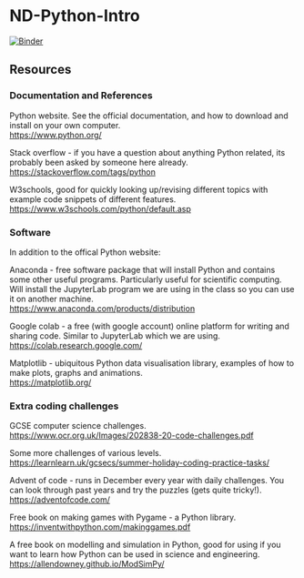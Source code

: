 # ND-Python-Intro

[![Binder](https://mybinder.org/badge_logo.svg)](https://mybinder.org/v2/gh/LSBU-IOP/ND-Python-Intro/HEAD?labpath=blank_notebook.ipynb)

## Resources

### Documentation and References
Python website. See the official documentation, and how to download and install on your own computer.  
https://www.python.org/

Stack overflow - if you have a question about anything Python related, its probably been asked by someone here already.   
https://stackoverflow.com/tags/python

W3schools, good for quickly looking up/revising different topics with example code snippets of different features.  
https://www.w3schools.com/python/default.asp

### Software
In addition to the offical Python website:

Anaconda - free software package that will install Python and contains some other useful programs. Particularly useful for scientific computing. Will install the JupyterLab program we are using in the class so you can use it on another machine.  
https://www.anaconda.com/products/distribution

Google colab - a free (with google account) online platform for writing and sharing code. Similar to JupyterLab which we are using.  
https://colab.research.google.com/

Matplotlib - ubiquitous Python data visualisation library, examples of how to make plots, graphs and animations.  
https://matplotlib.org/

### Extra coding challenges
GCSE computer science challenges.  
https://www.ocr.org.uk/Images/202838-20-code-challenges.pdf

Some more challenges of various levels.  
https://learnlearn.uk/gcsecs/summer-holiday-coding-practice-tasks/

Advent of code - runs in December every year with daily challenges. You can look through past years and try the puzzles (gets quite tricky!).  
https://adventofcode.com/

Free book on making games with Pygame - a Python library.  
https://inventwithpython.com/makinggames.pdf

A free book on modelling and simulation in Python, good for using if you want to learn how Python can be used in science and engineering.  
https://allendowney.github.io/ModSimPy/
